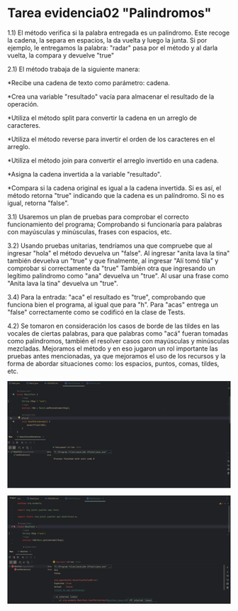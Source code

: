 # Tarea evidencia02 "Palindromos"
1.1) El método verifica si la palabra entregada es un palindromo.
Este recoge la cadena, la separa en espacios,
la da vuelta y luego la junta. Si por ejemplo, le entregamos la palabra:
"radar" pasa por el método y al darla vuelta, la compara y devuelve "true"

2.1) El método trabaja de la siguiente manera:

*Recibe una cadena de texto como parámetro: cadena.

*Crea una variable "resultado" vacía para almacenar el resultado de la operación.

*Utiliza el método split para convertir la cadena en un arreglo de caracteres.

*Utiliza el método reverse para invertir el orden de los caracteres en el arreglo.

*Utiliza el método join para convertir el arreglo invertido en una cadena.

*Asigna la cadena invertida a la variable "resultado".

*Compara si la cadena original es igual a la cadena invertida. Si es así, el método retorna "true" indicando que la cadena es un palíndromo. Si no es igual, retorna "false".

3.1) Usaremos un plan de pruebas para comprobar el correcto funcionamiento del programa;
Comprobando si funcionaría para palabras con mayúsculas y minúsculas, frases con espacios, etc.

3.2) Usando pruebas unitarias, tendríamos una que compruebe que al ingresar "hola" el método devuelva un "false".
Al ingresar "anita lava la tina" también devuelva un "true" y que finalmente, al ingresar "Alí tomó tila" y comprobar si correctamente da "true"
También otra que ingresando un legítimo palíndromo como "ana" devuelva un "true". Al usar una frase como "Anita lava la tina" devuelva un "true".

3.4) Para la entrada: "aca" el resultado es "true", comprobando que funciona bien el programa, al igual que para "h".
Para "acas" entrega un "false" correctamente como se codificó en la clase de Tests.

4.2) Se tomaron en consideración los casos de borde de las tildes en las vocales de ciertas palabras,
para que palabras como "acá" fueran tomadas como palindromos, también el resolver casos con mayúsculas y minúsculas mezcladas.
Mejoramos el método y en eso jugaron un rol importante las pruebas antes mencionadas, ya que mejoramos el uso de los recursos y la forma de abordar situaciones como:
los espacios, puntos, comas, tildes, etc.


![](https://github.com/gugasito/palindromos02/blob/main/Captura%20de%20pantalla%202023-04-08%20233705.png)

![](https://github.com/gugasito/palindromos02/blob/main/Captura%20de%20pantalla%202023-04-08%20233811.png)
